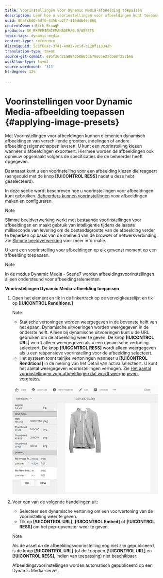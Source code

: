 ```yaml
---
title: Voorinstellingen voor Dynamic Media-afbeelding toepassen
description: Leer hoe u voorinstellingen voor afbeeldingen kunt toepassen in Dynamic Media
uuid: 8bafcbd0-6df0-4d5b-b2f7-116ddb4ec060
contentOwner: Rick Brough
products: SG_EXPERIENCEMANAGER/6.5/ASSETS
topic-tags: dynamic-media
content-type: reference
discoiquuid: 5c1f60ac-3741-4002-9c5d-c128f118342b
translation-type: tm+mt
source-git-commit: e95f26cc1a084358b6bcb78605e3acb98f257b66
workflow-type: tm+mt
source-wordcount: '313'
ht-degree: 12%

---
```



# Voorinstellingen voor Dynamic Media-afbeelding toepassen {#applying-image-presets}

Met Voorinstellingen voor afbeeldingen kunnen elementen dynamisch afbeeldingen van verschillende grootten, indelingen of andere afbeeldingseigenschappen leveren. U kunt een voorinstelling kiezen wanneer u afbeeldingen exporteert. Hiermee worden de afbeeldingen ook opnieuw opgemaakt volgens de specificaties die de beheerder heeft opgegeven.

Daarnaast kunt u een voorinstelling voor een afbeelding kiezen die reageert (aangeduid met de knop **[!UICONTROL RESS]** nadat u deze hebt geselecteerd).

In deze sectie wordt beschreven hoe u voorinstellingen voor afbeeldingen kunt gebruiken. [Beheerders kunnen voorinstellingen](managing-image-presets.md) voor afbeeldingen maken en configureren.

>[!NOTE]
>
>Slimme beeldverwerking werkt met bestaande voorinstellingen voor afbeeldingen en maakt gebruik van intelligentie tijdens de laatste milliseconde van levering om de bestandsgrootte van de afbeelding verder te beperken op basis van de snelheid van de browser of netwerkverbinding. Zie [Slimme beeldverwerking](imaging-faq.md) voor meer informatie.

U kunt een voorinstelling voor afbeeldingen op elk gewenst moment op een afbeelding toepassen.

>[!NOTE]
>
>In de modus Dynamic Media - Scene7 worden afbeeldingsvoorinstellingen alleen ondersteund voor afbeeldingselementen.

**Voorinstellingen Dynamic Media-afbeelding toepassen**

1. Open het element en tik in de linkertrack op de vervolgkeuzelijst en tik op **[!UICONTROL Renditions.]**

   >[!NOTE]
   >
   >* Statische vertoningen worden weergegeven in de bovenste helft van het epaan. Dynamische uitvoeringen worden weergegeven in de onderste helft. Alleen bij dynamische uitvoeringen kunt u de URL gebruiken om de afbeelding weer te geven. De knop **[!UICONTROL URL]** wordt alleen weergegeven als u een dynamische vertoning selecteert. De knop **[!UICONTROL RESS]** wordt alleen weergegeven als u een responsieve voorinstelling voor de afbeelding selecteert.
      >
      >
   * Het systeem toont talrijke vertoningen wanneer u **[!UICONTROL Renditions]** in de mening van het Detail van activa selecteert. U kunt het aantal weergegeven voorinstellingen verhogen. Zie [Het aantal voorinstellingen voor afbeeldingen dat wordt weergegeven, vergroten](managing-image-presets.md#increasing-or-decreasing-the-number-of-image-presets-that-display).


   ![chlimage_1-208](assets/chlimage_1-208.png)

1. Voer een van de volgende handelingen uit:

   * Selecteer een dynamische vertoning om een voorvertoning van de voorinstelling weer te geven.
   * Tik op **[!UICONTROL URL]**, **[!UICONTROL Embed]** of **[!UICONTROL RESS]** om het pop-upvenster weer te geven.

   >[!NOTE]
   >
   >Als de asset *en* de afbeeldingsvoorinstelling nog niet zijn gepubliceerd, is de knop **[!UICONTROL URL]** (of de knoppen **[!UICONTROL URL]** en **[!UICONTROL RESS]**, indien van toepassing) niet beschikbaar.
   >
   >Afbeeldingsvoorinstellingen worden automatisch gepubliceerd op een Dynamic Media-server.

